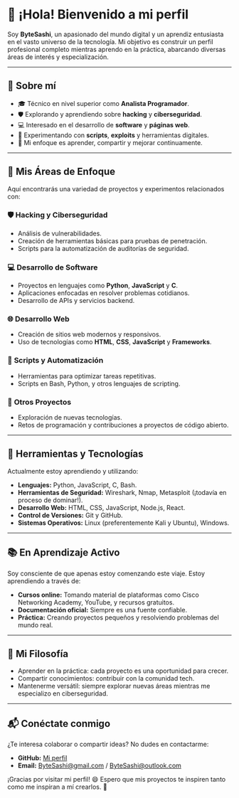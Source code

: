 # 👋 ¡Hola! Bienvenido a mi perfil

Soy **ByteSashi**, un apasionado del mundo digital y un aprendiz entusiasta en el vasto universo de la tecnología. Mi objetivo es construir un perfil profesional completo mientras aprendo en la práctica, abarcando diversas áreas de interés y especialización.

---

## 🌟 Sobre mí
- 🎓 Técnico en nivel superior como **Analista Programador**.
- 🛡️ Explorando y aprendiendo sobre **hacking** y **ciberseguridad**.
- 💻 Interesado en el desarrollo de **software** y **páginas web**.
- 🤖 Experimentando con **scripts**, **exploits** y herramientas digitales.
- 🚀 Mi enfoque es aprender, compartir y mejorar continuamente.

---

## 🚀 Mis Áreas de Enfoque
Aquí encontrarás una variedad de proyectos y experimentos relacionados con:

### 🛡️ **Hacking y Ciberseguridad**
- Análisis de vulnerabilidades.
- Creación de herramientas básicas para pruebas de penetración.
- Scripts para la automatización de auditorías de seguridad.

### 💻 **Desarrollo de Software**
- Proyectos en lenguajes como **Python**, **JavaScript** y **C**.
- Aplicaciones enfocadas en resolver problemas cotidianos.
- Desarrollo de APIs y servicios backend.

### 🌐 **Desarrollo Web**
- Creación de sitios web modernos y responsivos.
- Uso de tecnologías como **HTML**, **CSS**, **JavaScript** y **Frameworks**.

### 🔧 **Scripts y Automatización**
- Herramientas para optimizar tareas repetitivas.
- Scripts en Bash, Python, y otros lenguajes de scripting.

### 🎯 **Otros Proyectos**
- Exploración de nuevas tecnologías.
- Retos de programación y contribuciones a proyectos de código abierto.

---

## 🧰 Herramientas y Tecnologías
Actualmente estoy aprendiendo y utilizando:
- **Lenguajes:** Python, JavaScript, C, Bash.
- **Herramientas de Seguridad:** Wireshark, Nmap, Metasploit (¡todavía en proceso de dominar!).
- **Desarrollo Web:** HTML, CSS, JavaScript, Node.js, React.
- **Control de Versiones:** Git y GitHub.
- **Sistemas Operativos:** Linux (preferentemente Kali y Ubuntu), Windows.

---

## 📚 En Aprendizaje Activo
Soy consciente de que apenas estoy comenzando este viaje. Estoy aprendiendo a través de:
- **Cursos online:** Tomando material de plataformas como Cisco Networking Academy, YouTube, y recursos gratuitos.
- **Documentación oficial:** Siempre es una fuente confiable.
- **Práctica:** Creando proyectos pequeños y resolviendo problemas del mundo real.

---

## 🌱 Mi Filosofía
- Aprender en la práctica: cada proyecto es una oportunidad para crecer.
- Compartir conocimientos: contribuir con la comunidad tech.
- Mantenerme versátil: siempre explorar nuevas áreas mientras me especializo en ciberseguridad.

---

## 📬 Conéctate conmigo
¿Te interesa colaborar o compartir ideas? No dudes en contactarme:
- **GitHub:** [Mi perfil](https://github.com/ExoKarasu)
- **Email:** ByteSashi@gmail.com / ByteSashi@outlook.com

¡Gracias por visitar mi perfil! 😄 Espero que mis proyectos te inspiren tanto como me inspiran a mí crearlos. 🚀
